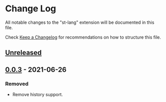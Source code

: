 # Change Log

All notable changes to the "st-lang" extension will be documented in this file.

Check [Keep a Changelog](http://keepachangelog.com/) for recommendations on how to structure this file.

## [Unreleased]

## [0.0.3] - 2021-06-26
### Removed
- Remove history support.

[Unreleased]: https://github.com/ddu6/st-lang/compare/v0.0.3...HEAD
[0.0.3]: https://github.com/ddu6/st-lang/compare/v0.0.2...v0.0.3
[0.0.2]: https://github.com/ddu6/st-lang/releases/tag/v0.0.2
